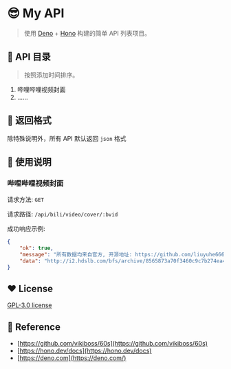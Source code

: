 # 😎 My API

> 使用 [Deno](https://deno.com) + [Hono](https://hono.dev) 构建的简单 API 列表项目。

## 🧐 API 目录

> 按照添加时间排序。

1. 哔哩哔哩视频封面
2. ……

## 🎨 返回格式
除特殊说明外，所有 API 默认返回 `json` 格式

## 🧭 使用说明

### 哔哩哔哩视频封面

请求方法: `GET`

请求路径: `/api/bili/video/cover/:bvid`

成功响应示例:

```json
{
    "ok": true,
    "message": "所有数据均来自官方, 开源地址: https://github.com/liuyuhe666/my-api",
    "data": "http://i2.hdslb.com/bfs/archive/8565873a70f3460c9c7b274ea4a53fbae9119a42.jpg"
}
```

## ❤️ License

[GPL-3.0 license](./LICENSE)

## 🎉 Reference
- [https://github.com/vikiboss/60s](https://github.com/vikiboss/60s)
- [https://hono.dev/docs](https://hono.dev/docs)
- [https://deno.com](https://deno.com/)
